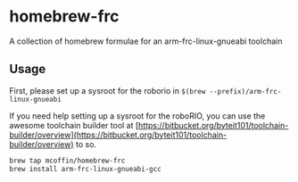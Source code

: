 # homebrew-frc

A collection of homebrew formulae for an arm-frc-linux-gnueabi toolchain

## Usage

First, please set up a sysroot for the roborio in `$(brew --prefix)/arm-frc-linux-gnueabi`

If you need help setting up a sysroot for the roboRIO, you can use the awesome toolchain builder tool at [https://bitbucket.org/byteit101/toolchain-builder/overview](https://bitbucket.org/byteit101/toolchain-builder/overview) to so.

````bash
brew tap mcoffin/homebrew-frc
brew install arm-frc-linux-gnueabi-gcc
````
